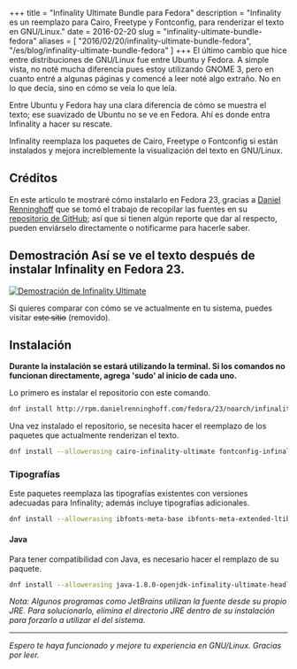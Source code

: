 +++
title = "Infinality Ultimate Bundle para Fedora"
description = "Infinality es un reemplazo para Cairo, Freetype y Fontconfig, para renderizar el texto en GNU/Linux."
date = 2016-02-20 
slug = "infinality-ultimate-bundle-fedora"
aliases = [
	"2016/02/20/infinality-ultimate-bundle-fedora",
	"/es/blog/infinality-ultimate-bundle-fedora"
]
+++
El último cambio que hice entre distribuciones de GNU/Linux fue entre Ubuntu y
Fedora. A simple vista, no noté mucha diferencia pues estoy utilizando GNOME 3,
pero en cuanto entré a algunas páginas y comencé a leer noté algo extraño. No en
lo que decía, sino en cómo se veía lo que leía. <!-- more -->

Entre Ubuntu y Fedora hay una clara diferencia de cómo se muestra el texto; ese
suavizado de Ubuntu no se ve en Fedora. Ahí es donde entra Infinality a hacer su
rescate.

Infinality reemplaza los paquetes de Cairo, Freetype o Fontconfig si están
instalados y mejora increíblemente la visualización del texto en GNU/Linux.

## Créditos

En este artículo te mostraré cómo instalarlo en Fedora 23, gracias a [Daniel
Renninghoff](https://danielrenninghoff.com/) que se tomó el trabajo de recopilar
las fuentes en su [repositorio de
GitHub](https://github.com/drenninghoff/infinality-ultimate-fedora); así que si
tienen algún reporte que dar al respecto, pueden enviárselo directamente o
notificarme para hacerle saber.

## Demostración Así se ve el texto después de instalar Infinality en Fedora 23.

[![Demostración de Infinality
Ultimate](/img/2016/02/infinality-demo.png)](/img/2016/02/infinality-demo.png)

Si quieres comparar con cómo se ve actualmente en tu sistema, puedes visitar
~~este sitio~~ (removido).

## Instalación

**Durante la instalación se estará utilizando la terminal. Si los comandos no
funcionan directamente, agrega 'sudo' al inicio de cada uno.**

Lo primero es instalar el repositorio con este comando.

```bash 
dnf install http://rpm.danielrenninghoff.com/fedora/23/noarch/infinality-ultimate-repo-23-2.noarch.rpm
```

Una vez instalado el repositorio, se necesita hacer el reemplazo de los paquetes
que actualmente renderizan el texto.

```bash
dnf install --allowerasing cairo-infinality-ultimate fontconfig-infinality-ultimate freetype-infinality-ultimate 
```

### Tipografías

Este paquetes reemplaza las tipografías existentes con versiones adecuadas para
Infinality; además incluye tipografías adicionales.

```bash 
dnf install --allowerasing ibfonts-meta-base ibfonts-meta-extended-ltibfonts-meta-extended 
```

#### Java

Para tener compatibilidad con Java, es necesario hacer el remplazo de su paquete.

```bash 
dnf install --allowerasing java-1.8.0-openjdk-infinality-ultimate-headless 
```

*Nota: Algunos programas como JetBrains utilizan la fuente desde su propio JRE.
Para solucionarlo, elimina el directorio JRE dentro de su instalación para
forzarlo a utilizar el del sistema.*

- - - - 
*Espero te haya funcionado y mejore tu experiencia en GNU/Linux. Gracias por leer.*
